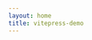 ```yaml
---
layout: home
title: vitepress-demo
---
```


<Home />

<script setup>
import Home from '/@theme/Home.vue'
</script>
